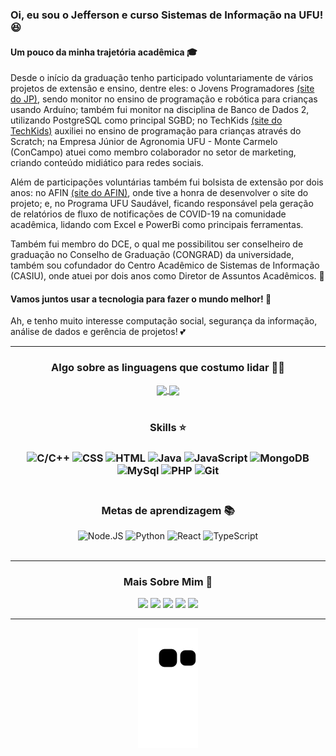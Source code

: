 ### Oi, eu sou o Jefferson e curso Sistemas de Informação na UFU! 😆


#### Um pouco da minha trajetória acadêmica 🎓
Desde o início da graduação tenho participado voluntariamente de vários projetos de extensão e ensino, dentre eles: o Jovens Programadores [(site do JP)](http://www.jovensprogramadores.com/), sendo monitor no ensino de programação e robótica para crianças usando Arduíno; também fui monitor na disciplina de Banco de Dados 2, utilizando PostgreSQL como principal SGBD; no TechKids [(site do TechKids)](https://techkids.facom.ufu.br/) auxiliei no ensino de programação para crianças através do Scratch; na Empresa Júnior de Agronomia UFU - Monte Carmelo (ConCampo) atuei como membro colaborador no setor de marketing, criando conteúdo midiático para redes sociais.

Além de participações voluntárias também fui bolsista de extensão por dois anos: no AFIN [(site do AFIN)](http://afinmc.github.io/), onde tive a honra de desenvolver o site do projeto; e, no Programa UFU Saudável, ficando responsável pela geração de relatórios de fluxo de notificações de COVID-19 na comunidade acadêmica, lidando com Excel e PowerBi como principais ferramentas.

Também fui membro do DCE, o qual me possibilitou ser conselheiro de graduação no Conselho de Graduação (CONGRAD) da universidade, também sou cofundador do Centro Acadêmico de Sistemas de Informação (CASIU), onde atuei por dois anos como Diretor de Assuntos Acadêmicos. 💼

#### Vamos juntos usar a tecnologia para fazer o mundo melhor! 🙌

Ah, e tenho muito interesse computação social, segurança da informação, análise de dados e gerência de projetos! 💕

---------------

<div align="center">
  <h3>Algo sobre as linguagens que costumo lidar 👨‍💻</h3>
  <a href="https://github.com/anuraghazra/github-readme-stats">
    <img align="center" src="https://github-readme-stats.vercel.app/api?username=jfscrd&hide=issues,prs&locale=pt-br&show_icons=true&theme=codeSTACKr"/>
  </a>
  <a href="https://github.com/anuraghazra/convoychat">
    <img align="center" src="https://github-readme-stats.vercel.app/api/top-langs/?username=jfscrd&layout=compact&theme=codeSTACKr&locale=pt-br"/>
  </a>
  <br>
  <br>

  <h3>Skills ⭐<h3>
  <img alt="C/C++" height="30" width="30" src="https://cdn.jsdelivr.net/gh/devicons/devicon/icons/cplusplus/cplusplus-original.svg">
  <img alt="CSS" height="30" width="30" src="https://cdn.jsdelivr.net/gh/devicons/devicon/icons/css3/css3-original.svg">
  <img alt="HTML" height="30" width="30" src="https://cdn.jsdelivr.net/gh/devicons/devicon/icons/html5/html5-original.svg">
  <img alt="Java" height="30" width="30" src="https://cdn.jsdelivr.net/gh/devicons/devicon/icons/java/java-original.svg">
  <img alt="JavaScript" height="30" width="30" src="https://cdn.jsdelivr.net/gh/devicons/devicon/icons/javascript/javascript-original.svg">
  <img alt="MongoDB" height="30" width="30" src="https://cdn.jsdelivr.net/gh/devicons/devicon/icons/mongodb/mongodb-original-wordmark.svg">
  <img alt="MySql" height="30" width="30" src="https://cdn.jsdelivr.net/gh/devicons/devicon/icons/mysql/mysql-original.svg">
  <img alt="PHP" height="30" width="30" src="https://cdn.jsdelivr.net/gh/devicons/devicon/icons/php/php-original.svg">
  <img alt="Git" height="30" width="30" src="https://cdn.jsdelivr.net/gh/devicons/devicon/icons/git/git-original.svg">
  <br><br>
  <h3>Metas de aprendizagem 📚</h3>
  <img alt="Node.JS" height="30" width="30" src="https://cdn.jsdelivr.net/gh/devicons/devicon/icons/nodejs/nodejs-original.svg">
  <img alt="Python" height="30" width="30" src="https://cdn.jsdelivr.net/gh/devicons/devicon/icons/python/python-original.svg">
  <img alt="React" height="30" width="30" src="https://cdn.jsdelivr.net/gh/devicons/devicon/icons/react/react-original.svg">
  <img alt="TypeScript" height="30" width="30" src="https://cdn.jsdelivr.net/gh/devicons/devicon/icons/typescript/typescript-original.svg">
  <br>
  <br>
</div>

  ---------------

<div align="center">
  <h3>Mais Sobre Mim 👦</h3>
  <a href="http://lattes.cnpq.br/1235452524648922" target="_blank"><img src="https://img.shields.io/badge/Lattes-blue?style=flat-square&logo=appveyor&logoColor=orange" target="_blank" style="padding:500"></a>                                  
  <a href="https://www.linkedin.com/in/jfscrd" target="_blank"><img src="https://img.shields.io/badge/LinkedIn-blue?style=flat-square&logo=linkedin&logoColor=orange" target="_blank"></a>
  <a href="mailto:jeffersondias12@gmail.com" target="_blank"><img src="https://img.shields.io/badge/Email-blue?style=flat-square&logo=gmail&logoColor=orange" target="_blank"></a>
  <a href="https://api.whatsapp.com/send?phone=5534998643085" target="_blank"><img src="https://img.shields.io/badge/Whatsapp-blue?style=flat-square&logo=whatsapp&logoColor=orange" target="_blank"></a>
  <img src="https://img.shields.io/badge/jfscrd%239110-blue?style=flat-square&logo=discord&logoColor=orange">
<div>

---------------
![Snake animation](https://github.com/JfsCrd/JfsCrd/blob/output/github-contribution-grid-snake.svg)
